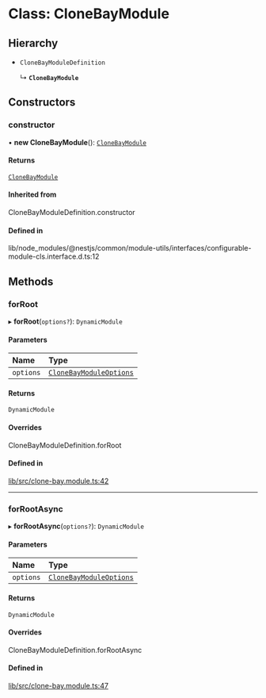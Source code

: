 # Class: CloneBayModule

## Hierarchy

- `CloneBayModuleDefinition`

  ↳ **`CloneBayModule`**

## Constructors

### constructor

• **new CloneBayModule**(): [`CloneBayModule`](CloneBayModule.md)

#### Returns

[`CloneBayModule`](CloneBayModule.md)

#### Inherited from

CloneBayModuleDefinition.constructor

#### Defined in

lib/node_modules/@nestjs/common/module-utils/interfaces/configurable-module-cls.interface.d.ts:12

## Methods

### forRoot

▸ **forRoot**(`options?`): `DynamicModule`

#### Parameters

| Name | Type |
| :------ | :------ |
| `options` | [`CloneBayModuleOptions`](../interfaces/CloneBayModuleOptions.md) |

#### Returns

`DynamicModule`

#### Overrides

CloneBayModuleDefinition.forRoot

#### Defined in

[lib/src/clone-bay.module.ts:42](https://github.com/joonashak/nestjs-clone-bay/blob/0cf8f89/lib/src/clone-bay.module.ts#L42)

___

### forRootAsync

▸ **forRootAsync**(`options?`): `DynamicModule`

#### Parameters

| Name | Type |
| :------ | :------ |
| `options` | [`CloneBayModuleOptions`](../interfaces/CloneBayModuleOptions.md) |

#### Returns

`DynamicModule`

#### Overrides

CloneBayModuleDefinition.forRootAsync

#### Defined in

[lib/src/clone-bay.module.ts:47](https://github.com/joonashak/nestjs-clone-bay/blob/0cf8f89/lib/src/clone-bay.module.ts#L47)
